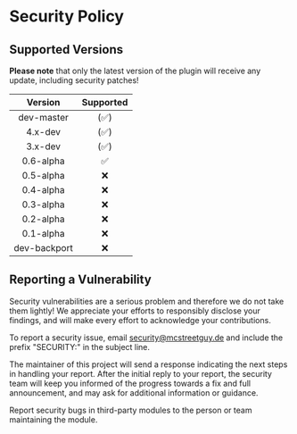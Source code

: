 # Security Policy

## Supported Versions

**Please note** that only the latest version of the plugin will receive any update, including security patches!

|   Version    |      Supported       |
| :----------: | :------------------: |
|  dev-master  | (:white_check_mark:) |
|   4.x-dev    | (:white_check_mark:) |
|   3.x-dev    | (:white_check_mark:) |
|  0.6-alpha   |  :white_check_mark:  |
|  0.5-alpha   |         :x:          |
|  0.4-alpha   |         :x:          |
|  0.3-alpha   |         :x:          |
|  0.2-alpha   |         :x:          |
|  0.1-alpha   |         :x:          |
| dev-backport |         :x:          |

## Reporting a Vulnerability

Security vulnerabilities are a serious problem and therefore we do not take them lightly!
We appreciate your efforts to responsibly disclose your findings, and will make every effort to acknowledge your contributions.

To report a security issue, email security@mcstreetguy.de and include the prefix "SECURITY:" in the subject line.

The maintainer of this project will send a response indicating the next steps in handling your report.
After the initial reply to your report, the security team will keep you informed of the progress towards a fix and full announcement, and may ask for additional information or guidance.

Report security bugs in third-party modules to the person or team maintaining the module.
